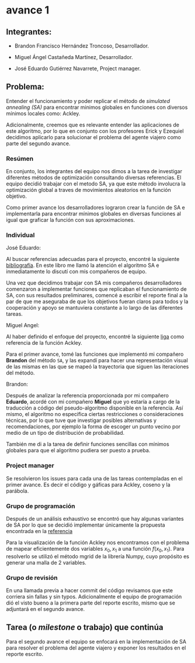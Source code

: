 # avance 1

## Integrantes:

* Brandon Francisco Hernández Troncoso, Desarrollador.

* Miguel Ángel Castañeda Martínez, Desarrollador.

* José Eduardo Gutiérrez Navarrete, Project manager.

## Problema:

Entender el funcionamiento y poder replicar el método de *simulated annealing (SA)* para encontrar minimos globales en funciones con diversos mínimos locales como: Ackley.

Adicionalmente, creemos que es relevante entender las aplicaciones de este algoritmo, por lo que en conjunto con los profesores Erick y Ezequiel decidimos aplicarlo para solucionar el problema del agente viajero como parte del segundo avance.

### Resúmen

En conjunto, los integrantes del equipo nos dimos a la tarea de investigar diferentes métodos de optimización consultando diversas referencias. El equipo decidió trabajar con el metodo SA, ya que este método involucra la optimización global a traves de movimientos aleatorios en la función objetivo. 

Como primer avance los desarrolladores lograron crear la función de SA e implementarla para encontrar mínimos globales en diversas funciones al igual que graficar la función con sus aproximaciones. 

### Individual

José Eduardo: 

Al buscar referencias adecuadas para el proyecto, encontré la siguiente [bibliografía](https://algorithmsbook.com/optimization/files/optimization.pdf). En este libro me llamó la atención el algoritmo SA e inmediatamente lo discutí con mis compañeros de equipo.

Una vez que decidimos trabajar con SA mis compañeros desarrolladores comenzaron a implementar funciones que replicaban el funcionamiento de SA, con sus resultados preliminares, comencé a escribir el reporte final a la par de que me aseguraba de que los objetivos fueran claros para todos y la cooperación y apoyo se mantuviera constante a lo largo de las diferentes tareas.

Miguel Angel:

Al haber definido el enfoque del proyecto, encontré la siguiente [liga](https://www.sfu.ca/~ssurjano/ackley.html) como referencia de la función Ackley.

Para el primer avance, tomé las funciones que implementó mi compañero **Brandon** del método `SA`, y las expandí para hacer una representación visual de las mismas en las que se mapeó la trayectoria que siguen las iteraciones del método.

Brandon:

Después de analizar la referencia proporcionada por mi compañero **Eduardo**, acordé con mi compañero **Miguel** que yo estaría a cargo de la traducción a código del pseudo-algoritmo disponible en la referencia. Así mismo, el algoritmo no especifica ciertas restricciones o consideraciones técnicas, por lo que tuve que investigar posibles alternativas y recomendaciones, por ejemplo la forma de escoger un punto vecino por medio de un tipo de distribución de probabilidad. 

También me di a la tarea de definir funciones sencillas con mínimos globales para que el algoritmo pudiera ser puesto a prueba. 


### Project manager

Se resolvieron los issues para cada una de las tareas contempladas en el primer avance. Es decir el código y gáficas para Ackley, coseno y la parábola.

### Grupo de programación

Después de un análisis exhaustivo se encontró que hay algunas variantes de SA por lo que se decidió implementar únicamente la propuesta encontrada en la [referencia](https://algorithmsbook.com/optimization/files/optimization.pdf)

Para la visualización de la función Ackley nos encontramos con el problema de mapear eficientemente dos variables $x_0, x_1$ a una función $f(x_0,x_1)$. Para resolverlo se utilizó el método mgrid de la librería Numpy, cuyo propósito es generar una malla de 2 variables.

### Grupo de revisión

En una llamada previa a hacer commit del código revisamos que este corriera sin fallas y sin typos. Adicionalmente el equipo de programación dió el visto bueno a la primera parte del reporte escrito, mismo que se adjuntará en el segundo avance.

## Tarea (o *milestone* o trabajo) que continúa

Para el segundo avance el equipo se enfocará en la implementación de SA para  resolver el problema del agente viajero y exponer los resultados en el reporte escrito.

